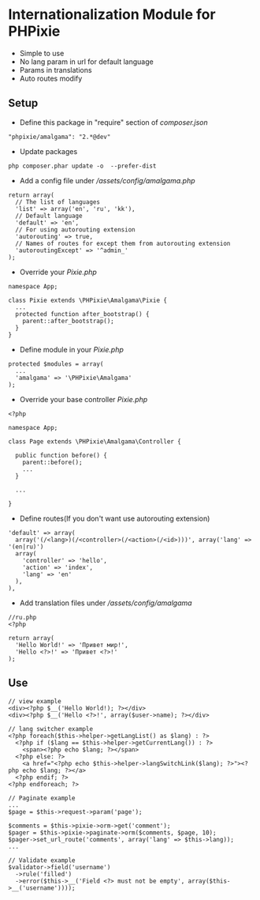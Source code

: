 Internationalization Module for PHPixie
====================
* Simple to use
* No lang param in url for default language
* Params in translations
* Auto routes modify

Setup
--------------------
* Define this package in "require" section of *composer.json*
```
"phpixie/amalgama": "2.*@dev"
```
* Update packages
```
php composer.phar update -o  --prefer-dist
```
* Add a config file under */assets/config/amalgama.php*
```
return array(
  // The list of languages
  'list' => array('en', 'ru', 'kk'),
  // Default language
  'default' => 'en',
  // For using autorouting extension
  'autorouting' => true,
  // Names of routes for except them from autorouting extension
  'autoroutingExcept' => '^admin_'
);
```
* Override your *Pixie.php*
```
namespace App;

class Pixie extends \PHPixie\Amalgama\Pixie {
  ...
  protected function after_bootstrap() {
    parent::after_bootstrap();
  }
}
```
* Define module in your *Pixie.php*
```
protected $modules = array(
  ...
  'amalgama' => '\PHPixie\Amalgama'
);
```
* Override your base controller *Pixie.php*
```
<?php

namespace App;

class Page extends \PHPixie\Amalgama\Controller {

  public function before() {
    parent::before();
    ...
  }

  ...

}
```
* Define routes(If you don't want use autorouting extension)
```
'default' => array(
  array('(/<lang>)(/<controller>(/<action>(/<id>)))', array('lang' => '(en|ru)')
  array(
    'controller' => 'hello',
    'action' => 'index',
    'lang' => 'en'
  ),
),
```
* Add translation files under */assets/config/amalgama*
```
//ru.php
<?php

return array(
  'Hello World!' => 'Привет мир!',
  'Hello <?>!' => 'Привет <?>!'
);
```
Use
--------------------
```
// view example
<div><?php $__('Hello World!); ?></div>
<div><?php $__('Hello <?>!', array($user->name); ?></div>
```
```
// lang switcher example
<?php foreach($this->helper->getLangList() as $lang) : ?>
  <?php if ($lang == $this->helper->getCurrentLang()) : ?>
    <span><?php echo $lang; ?></span>
  <?php else: ?>
    <a href="<?php echo $this->helper->langSwitchLink($lang); ?>"><?php echo $lang; ?></a>
  <?php endif; ?>
<?php endforeach; ?>
```
```
// Paginate example
...
$page = $this->request->param('page');

$comments = $this->pixie->orm->get('comment');
$pager = $this->pixie->paginate->orm($comments, $page, 10);
$pager->set_url_route('comments', array('lang' => $this->lang));
...
```
```
// Validate example
$validator->field('username')
  ->rule('filled')
  ->error($this->__('Field <?> must not be empty', array($this->__('username'))));
```
